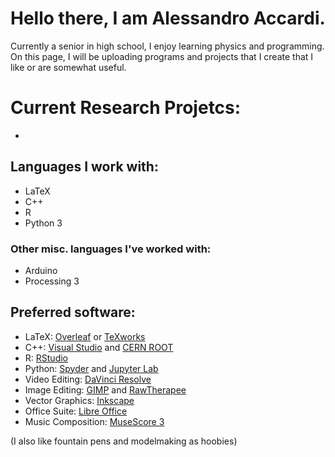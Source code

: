 # Hello there, I am Alessandro Accardi.
Currently a senior in high school, I enjoy learning physics and programming. On this page, I will be uploading programs and projects that I create that I like or are somewhat useful.

# Current Research Projetcs:
- 

## Languages I work with:
- LaTeX
- C++
- R
- Python 3
### Other misc. languages I've worked with:
- Arduino
- Processing 3

## Preferred software:
- LaTeX: [Overleaf](https://www.overleaf.com/learn) or [TeXworks](https://tug.org/texworks/)
- C++: [Visual Studio](https://visualstudio.microsoft.com/)  and [CERN ROOT](https://root.cern/)
- R: [RStudio](https://posit.co/download/rstudio-desktop/)
- Python: [Spyder](spyder-ide.org) and [Jupyter Lab](https://blog.jupyter.org/jupyterlab-is-ready-for-users-5a6f039b8906)
- Video Editing: [DaVinci Resolve](https://www.blackmagicdesign.com/products/davinciresolve)
- Image Editing: [GIMP](https://www.gimp.org/) and [RawTherapee](https://www.rawtherapee.com/)
- Vector Graphics: [Inkscape](https://inkscape.org/)
- Office Suite: [Libre Office](https://www.libreoffice.org/)
- Music Composition: [MuseScore 3](https://musescore.org/en/3.0)

(I also like fountain pens and modelmaking as hoobies)
